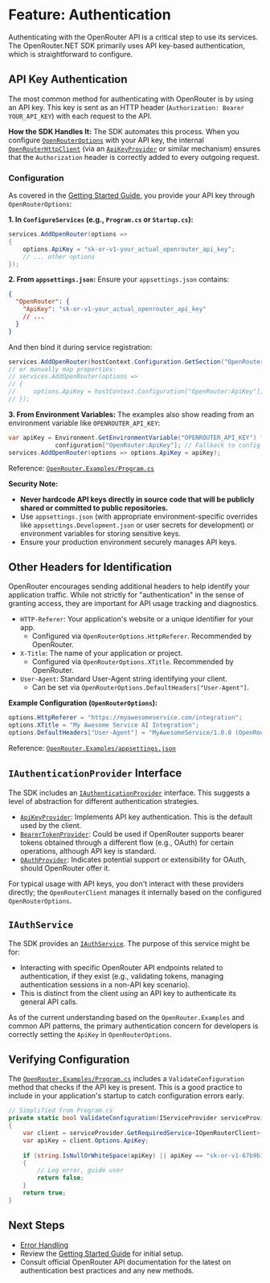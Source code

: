 # Feature: Authentication

Authenticating with the OpenRouter API is a critical step to use its services. The OpenRouter.NET SDK primarily uses API key-based authentication, which is straightforward to configure.

## API Key Authentication

The most common method for authenticating with OpenRouter is by using an API key. This key is sent as an HTTP header (`Authorization: Bearer YOUR_API_KEY`) with each request to the API.

**How the SDK Handles It:**
The SDK automates this process. When you configure [`OpenRouterOptions`](../core-concepts/client-and-options.md) with your API key, the internal [`OpenRouterHttpClient`](../../OpenRouter/Http/OpenRouterHttpClient.cs:1) (via an [`ApiKeyProvider`](../../OpenRouter/Authentication/ApiKeyProvider.cs:1) or similar mechanism) ensures that the `Authorization` header is correctly added to every outgoing request.

### Configuration

As covered in the [Getting Started Guide](../getting-started.md), you provide your API key through `OpenRouterOptions`:

**1. In `ConfigureServices` (e.g., `Program.cs` or `Startup.cs`):**
```csharp
services.AddOpenRouter(options =>
{
    options.ApiKey = "sk-or-v1-your_actual_openrouter_api_key"; 
    // ... other options
});
```

**2. From `appsettings.json`:**
Ensure your `appsettings.json` contains:
```json
{
  "OpenRouter": {
    "ApiKey": "sk-or-v1-your_actual_openrouter_api_key" 
    // ...
  }
}
```
And then bind it during service registration:
```csharp
services.AddOpenRouter(hostContext.Configuration.GetSection("OpenRouter"));
// or manually map properties:
// services.AddOpenRouter(options => 
// {
//     options.ApiKey = hostContext.Configuration["OpenRouter:ApiKey"];
// });
```

**3. From Environment Variables:**
The examples also show reading from an environment variable like `OPENROUTER_API_KEY`:
```csharp
var apiKey = Environment.GetEnvironmentVariable("OPENROUTER_API_KEY") ?? 
             configuration["OpenRouter:ApiKey"]; // Fallback to config
services.AddOpenRouter(options => options.ApiKey = apiKey);
```
Reference: [`OpenRouter.Examples/Program.cs`](../../OpenRouter.Examples/Program.cs:228)

**Security Note:**
*   **Never hardcode API keys directly in source code that will be publicly shared or committed to public repositories.**
*   Use `appsettings.json` (with appropriate environment-specific overrides like `appsettings.Development.json` or user secrets for development) or environment variables for storing sensitive keys.
*   Ensure your production environment securely manages API keys.

## Other Headers for Identification

OpenRouter encourages sending additional headers to help identify your application traffic. While not strictly for "authentication" in the sense of granting access, they are important for API usage tracking and diagnostics.

*   `HTTP-Referer`: Your application's website or a unique identifier for your app.
    *   Configured via `OpenRouterOptions.HttpReferer`. Recommended by OpenRouter.
*   `X-Title`: The name of your application or project.
    *   Configured via `OpenRouterOptions.XTitle`. Recommended by OpenRouter.
*   `User-Agent`: Standard User-Agent string identifying your client.
    *   Can be set via `OpenRouterOptions.DefaultHeaders["User-Agent"]`.

**Example Configuration (`OpenRouterOptions`):**
```csharp
options.HttpReferer = "https://myawesomeservice.com/integration";
options.XTitle = "My Awesome Service AI Integration";
options.DefaultHeaders["User-Agent"] = "MyAwesomeService/1.0.0 (OpenRouter.NET)";
```
Reference: [`OpenRouter.Examples/appsettings.json`](../../OpenRouter.Examples/appsettings.json:5)

## `IAuthenticationProvider` Interface

The SDK includes an [`IAuthenticationProvider`](../../OpenRouter/Authentication/IAuthenticationProvider.cs:1) interface. This suggests a level of abstraction for different authentication strategies.
*   [`ApiKeyProvider`](../../OpenRouter/Authentication/ApiKeyProvider.cs:1): Implements API key authentication. This is the default used by the client.
*   [`BearerTokenProvider`](../../OpenRouter/Authentication/BearerTokenProvider.cs:1): Could be used if OpenRouter supports bearer tokens obtained through a different flow (e.g., OAuth) for certain operations, although API key is standard.
*   [`OAuthProvider`](../../OpenRouter/Authentication/OAuthProvider.cs:1): Indicates potential support or extensibility for OAuth, should OpenRouter offer it.

For typical usage with API keys, you don't interact with these providers directly; the `OpenRouterClient` manages it internally based on the configured `OpenRouterOptions`.

## `IAuthService`

The SDK provides an [`IAuthService`](../../OpenRouter/Services/Auth/IAuthService.cs:1). The purpose of this service might be for:
*   Interacting with specific OpenRouter API endpoints related to authentication, if they exist (e.g., validating tokens, managing authentication sessions in a non-API key scenario).
*   This is distinct from the client *using* an API key to authenticate its general API calls.

As of the current understanding based on the `OpenRouter.Examples` and common API patterns, the primary authentication concern for developers is correctly setting the `ApiKey` in `OpenRouterOptions`.

## Verifying Configuration

The [`OpenRouter.Examples/Program.cs`](../../OpenRouter.Examples/Program.cs:109) includes a `ValidateConfiguration` method that checks if the API key is present. This is a good practice to include in your application's startup to catch configuration errors early.

```csharp
// Simplified from Program.cs
private static bool ValidateConfiguration(IServiceProvider serviceProvider)
{
    var client = serviceProvider.GetRequiredService<IOpenRouterClient>();
    var apiKey = client.Options.ApiKey; 
    
    if (string.IsNullOrWhiteSpace(apiKey) || apiKey == "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") // Example placeholder
    {
        // Log error, guide user
        return false;
    }
    return true;
}
```

## Next Steps
*   [Error Handling](error-handling.md)
*   Review the [Getting Started Guide](../getting-started.md) for initial setup.
*   Consult official OpenRouter API documentation for the latest on authentication best practices and any new methods.
